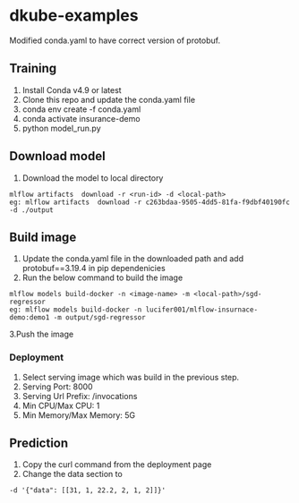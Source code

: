# dkube-examples
Modified conda.yaml to have correct version of protobuf.

## Training
1. Install Conda v4.9 or latest
2. Clone this repo and update the conda.yaml file
3. conda env create -f conda.yaml
4. conda activate insurance-demo
5. python model_run.py

## Download model
1. Download the model to local directory
```
mlflow artifacts  download -r <run-id> -d <local-path>
eg: mlflow artifacts  download -r c263bdaa-9505-4dd5-81fa-f9dbf40190fc -d ./output
```

## Build image
1. Update the conda.yaml file in the downloaded path and add protobuf==3.19.4 in pip dependenicies
2. Run the below command to build the image
```
mlflow models build-docker -n <image-name> -m <local-path>/sgd-regressor
eg: mlflow models build-docker -n lucifer001/mlflow-insurnace-demo:demo1 -m output/sgd-regressor
```
3.Push the image

### Deployment
1. Select serving image which was build in the previous step.
2. Serving Port: 8000
3. Serving Url Prefix: /invocations
4. Min CPU/Max CPU: 1
5. Min Memory/Max Memory: 5G

## Prediction
1. Copy the curl command from the deployment page
2. Change the data section to
```
-d '{"data": [[31, 1, 22.2, 2, 1, 2]]}'
```
